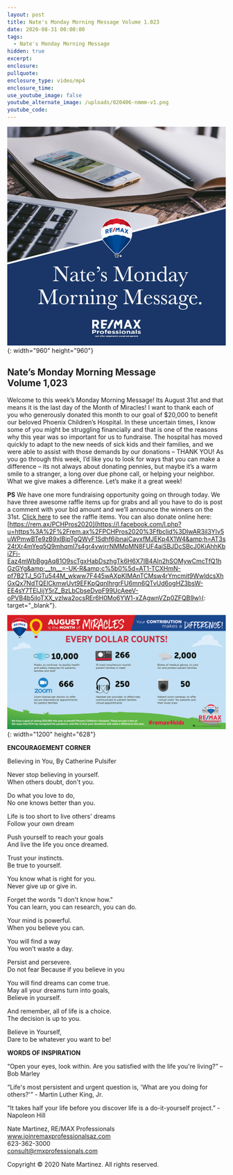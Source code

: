 ```yaml
---
layout: post
title: Nate's Monday Morning Message Volume 1.023
date: 2020-08-31 00:00:00
tags:
  - Nate's Monday Morning Message
hidden: true
excerpt:
enclosure:
pullquote:
enclosure_type: video/mp4
enclosure_time:
use_youtube_image: false
youtube_alternate_image: /uploads/020406-nmmm-v1.png
youtube_code:
---
```


![](/uploads/020406-nmmm-v1.png){: width="960" height="960"}

## **Nate’s Monday Morning Message<br>Volume 1,023**

Welcome to this week’s Monday Morning Message\! Its August 31st and that means it is the last day of the Month of Miracles\! I want to thank each of you who generously donated this month to our goal of $20,000 to benefit our beloved Phoenix Children’s Hospital. In these uncertain times, I know some of you might be struggling financially and that is one of the reasons why this year was so important for us to fundraise. The hospital has moved quickly to adapt to the new needs of sick kids and their families, and we were able to assist with those demands by our donations – THANK YOU\! As you go through this week, I’d like you to look for ways that you can make a difference – its not always about donating pennies, but maybe it’s a warm smile to a stranger, a long over due phone call, or helping your neighbor. What we give makes a difference. Let’s make it a great week\!

**PS** We have one more fundraising opportunity going on through today. We have three awesome raffle items up for grabs and all you have to do is post a comment with your bid amount and we’ll announce the winners on the 31st. [Click here](https://www.facebook.com/REMAXProfessionalsAZ/posts/4330304797011975) to see the raffle items. You can also donate online here: [https://rem.ax/PCHPros2020](https://l.facebook.com/l.php?u=https%3A%2F%2Frem.ax%2FPCHPros2020%3Ffbclid%3DIwAR3il3YIv5uWPmwBTe9zB9xIBjpTgQWyF1Sdhf6jbnajCayxfMJEKp4X1W4&amp;h=AT3s24tXr4mYeq5Q9mhqmI7s4gr4ywjrrNMMpMN8FUF4aiSBJDcSBcJ0KiAhhKbiZFi-Eaz4mWbBggAq81O9scTgxHabDszhgTk6H6X7IB4Aln2hSOMywCmcTfQ1hGzGYg&amp;__tn__=-UK-R&amp;c%5b0%5d=AT1-TCXHmN-pf7B2TJ_5GTu544M_wkww7F445wAXpKIMAnTCMsw4rYmcmit9WwldcsXhGxQx7NdTQElCkmwUvt9EFKpQqnIhrgrFU6mn6QTvUd6ogHZ3bsW-EE4sY7TEIJijY5rZ_BzLbCbseDvpF99UcAeeV-oPVB4b5iloTXX_yzlwa2ocsREr6H0Mo6YW1-xZAgwnVZp0ZFQB9w){: target="_blank"}.

![](/uploads/200805-pch-edc-infographic-v2-1.png){: width="1200" height="628"}

**ENCOURAGEMENT CORNER**

Believing in You, By Catherine Pulsifer

Never stop believing in yourself.&nbsp;<br>When others doubt, don't you.&nbsp;

Do what you love to do,&nbsp;<br>No one knows better than you.

Life is too short to live others' dreams&nbsp;<br>Follow your own dream&nbsp;

Push yourself to reach your goals&nbsp;<br>And live the life you once dreamed.

Trust your instincts.&nbsp;<br>Be true to yourself.&nbsp;

You know what is right for you.&nbsp;<br>Never give up or give in.

Forget the words "I don't know how."&nbsp;<br>You can learn, you can research, you can do.

Your mind is powerful.&nbsp;<br>When you believe you can.&nbsp;

You will find a way&nbsp;<br>You won't waste a day.

Persist and persevere.&nbsp;<br>Do not fear Because if you believe in you&nbsp;

You will find dreams can come true.<br>May all your dreams turn into goals,&nbsp;<br>Believe in yourself.&nbsp;

And remember, all of life is a choice.&nbsp;<br>The decision is up to you.

Believe in Yourself,<br>Dare to be whatever you want to be\!

**WORDS OF INSPIRATION**

“Open your eyes, look within. Are you satisfied with the life you're living?” – Bob Marley

“Life's most persistent and urgent question is, 'What are you doing for others?'” - Martin Luther King, Jr.

“It takes half your life before you discover life is a do-it-yourself project.” - Napoleon Hill

Nate Martinez, RE/MAX Professionals<br>www.joinremaxprofessionalsaz.com<br>623-362-3000<br>consult@rmxprofessionals.com

Copyright &copy; 2020 Nate Martinez. All rights reserved.